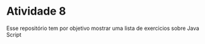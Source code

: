 # Atividade 8

Esse repositório tem por objetivo mostrar uma lista de exercicios sobre Java Script 
